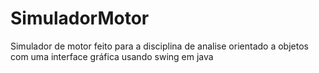 # SimuladorMotor
Simulador de motor feito para a disciplina de analise orientado a objetos com uma interface gráfica usando swing em java
